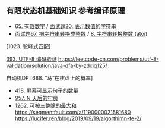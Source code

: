 ## 有限状态机基础知识 参考编译原理
- [65. 有效数字](https://leetcode-cn.com/problems/valid-number/) / [面试题20. 表示数值的字符串](https://leetcode-cn.com/problems/biao-shi-shu-zhi-de-zi-fu-chuan-lcof/)
- [面试题67. 把字符串转换成整数](https://leetcode-cn.com/problems/ba-zi-fu-chuan-zhuan-huan-cheng-zheng-shu-lcof/) / [8. 字符串转换整数 (atoi)](https://leetcode-cn.com/problems/string-to-integer-atoi/)

[1023. 驼峰式匹配]

[393. UTF-8 编码验证](https://leetcode-cn.com/problems/utf-8-validation/)
https://leetcode-cn.com/problems/utf-8-validation/solution/java-dfa-by-zdxiq125/


自动机DP
[688. “马”在棋盘上的概率]
- [418. 屏幕可显示句子的数量](https://leetcode-cn.com/problems/sentence-screen-fitting/)
- [957. N 天后的牢房](https://leetcode-cn.com/problems/prison-cells-after-n-days)    
- [1262. 可被三整除的最大和](https://leetcode-cn.com/problems/greatest-sum-divisible-by-three/description/)
https://segmentfault.com/a/1190000021581680
https://lucifer.ren/blog/2019/09/19/algorthimn-fe-2/
